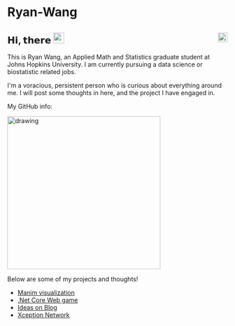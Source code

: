 # Ryan-Wang

## 𝗛𝗶, 𝘁𝗵𝗲𝗿𝗲 <img src="https://media.giphy.com/media/hvRJCLFzcasrR4ia7z/giphy.gif" width="25px"/> [<img align="right" src="https://raw.githubusercontent.com/peterthehan/peterthehan/master/assets/linkedin.svg" width="22px"/>](https://www.linkedin.com/in/zhenge-wang-7022aa199/)

This is Ryan Wang, an Applied Math and Statistics graduate student at Johns Hopkins University. I am currently pursuing a data science or biostatistic related jobs.

I'm a voracious, persistent person who is curious about everything around me. I will post some thoughts in here, and the project I have engaged in.


My GitHub info:

<img src="https://github-readme-stats.vercel.app/api?username=TwilightSpar&count_private=true&show_icons=true&theme=tokyonight" alt="drawing" width="350"/>

Below are some of my projects and thoughts!

- [Manim visualization](https://github.com/TwilightSpar/CO2_Manim)
- [.Net Core Web game](https://github.com/bill176/ZhuoHeiChaV2)
- [Ideas on Blog](https://twilightspar.github.io/Course-Note/)
- [Xception Network](https://github.com/TwilightSpar/IntroToNNGroupProject)
